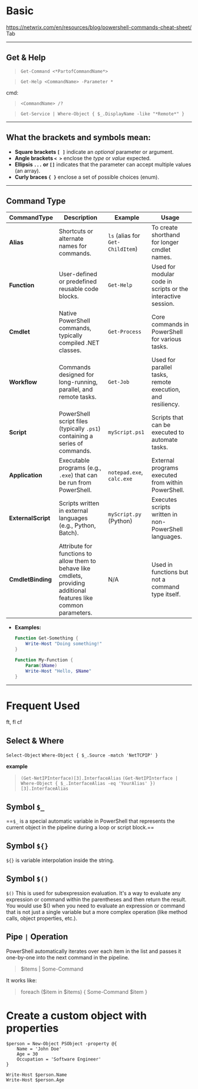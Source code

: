 # Basic

https://netwrix.com/en/resources/blog/powershell-commands-cheat-sheet/
Tab

---

## Get & Help

> `Get-Command <*PartofCommandName*>`

> `Get-Help <CommandName> -Parameter *`

cmd:
> `<CommandName> /?`

> `Get-Service | Where-Object { $_.DisplayName -like "*Remote*" }`
---

## What the brackets and symbols mean:

* **Square brackets `[ ]`** indicate an *optional* parameter or argument.
* **Angle brackets `< >`** enclose the *type* or *value* expected.
* **Ellipsis `...` or `[]`** indicates that the parameter can accept multiple values (an array).
* **Curly braces `{ }`** enclose a set of possible choices (enum).


---

## Command Type

| **CommandType**    | **Description**                                                                                                     | **Example**                      | **Usage**                                                    |
| ------------------ | ------------------------------------------------------------------------------------------------------------------- | -------------------------------- | ------------------------------------------------------------ |
| **Alias**          | Shortcuts or alternate names for commands.                                                                          | `ls` (alias for `Get-ChildItem`) | To create shorthand for longer cmdlet names.                 |
| **Function**       | User-defined or predefined reusable code blocks.                                                                    | `Get-Help`                       | Used for modular code in scripts or the interactive session. |
| **Cmdlet**         | Native PowerShell commands, typically compiled .NET classes.                                                        | `Get-Process`                    | Core commands in PowerShell for various tasks.               |
| **Workflow**       | Commands designed for long-running, parallel, and remote tasks.                                                     | `Get-Job`                        | Used for parallel tasks, remote execution, and resiliency.   |
| **Script**         | PowerShell script files (typically `.ps1`) containing a series of commands.                                         | `myScript.ps1`                   | Scripts that can be executed to automate tasks.              |
| **Application**    | Executable programs (e.g., `.exe`) that can be run from PowerShell.                                                 | `notepad.exe`, `calc.exe`        | External programs executed from within PowerShell.           |
| **ExternalScript** | Scripts written in external languages (e.g., Python, Batch).                                                        | `myScript.py` (Python)           | Executes scripts written in non-PowerShell languages.        |
| **CmdletBinding**  | Attribute for functions to allow them to behave like cmdlets, providing additional features like common parameters. | N/A                              | Used in functions but not a command type itself.             |


* **Examples:**

  ```powershell
  Function Get-Something {
      Write-Host "Doing something!"
  }
  ```

  ```powershell
  Function My-Function {
      Param($Name)
      Write-Host "Hello, $Name"
  }
  ```

---

# Frequent Used

ft, fl
cf

## Select & Where
`Select-Object`
`Where-Object { $_.Source -match 'NetTCPIP' }`

**example**
> `(Get-NetIPInterface)[3].InterfaceAlias`
> `(Get-NetIPInterface | Where-Object { $_.InterfaceAlias -eq 'YourAlias' })[3].InterfaceAlias
`

## Symbol `$_`

==`$_` is a special automatic variable in PowerShell that represents the current object in the pipeline during a loop or script block.==

## Symbol `${}`

`${}` is variable interpolation inside the string.

## Symbol `$()`

`$()` This is used for subexpression evaluation. It's a way to evaluate any expression or command within the parentheses and then return the result. You would use $() when you need to evaluate an expression or command that is not just a single variable but a more complex operation (like method calls, object properties, etc.).

## Pipe `|` Operation

PowerShell automatically iterates over each item in the list and passes it one-by-one into the next command in the pipeline.

>$items | Some-Command

It works like:

>foreach ($item in $items) {
    Some-Command $item
}

# Create a custom object with properties

```
$person = New-Object PSObject -property @{
    Name = 'John Doe'
    Age = 30
    Occupation = 'Software Engineer'
}

Write-Host $person.Name
Write-Host $person.Age
```